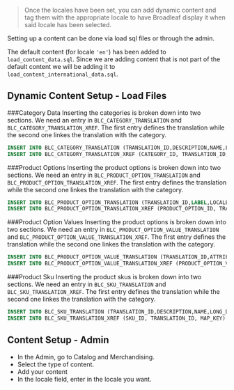 > Once the locales have been set, you can add dynamic content and tag them with the appropriate locale to have Broadleaf display it when said locale has been selected.

Setting up a content can be done via load sql files or through the admin.

The default content (for locale ```'en'```) has been added to ```load_content_data.sql```. Since we are adding content that is not part of the default content we will be adding it to ```load_content_international_data.sql```. 

## <a name="wiki-dynamic-content-setup" />Dynamic Content Setup - Load Files

###Category Data
Inserting the categories is broken down into two sections. We need an entry in ```BLC_CATEGORY_TRANSLATION``` and ```BLC_CATEGORY_TRANSLATION_XREF```. The first entry defines the translation while the second one linkes the translation with the category.	

```sql
INSERT INTO BLC_CATEGORY_TRANSLATION (TRANSLATION_ID,DESCRIPTION,NAME,LOCALE_CODE,CATEGORY_ID) VALUES (2001,'Inicio','Inicio','es',2001);
INSERT INTO BLC_CATEGORY_TRANSLATION_XREF (CATEGORY_ID, TRANSLATION_ID, MAP_KEY) VALUES (2001, 2001, 'es');
```

###Product Options
Inserting the product options is broken down into two sections. We need an entry in ```BLC_PRODUCT_OPTION_TRANSLATION``` and ```BLC_PRODUCT_OPTION_TRANSLATION_XREF```. The first entry defines the translation while the second one linkes the translation with the category.	

```sql
INSERT INTO BLC_PRODUCT_OPTION_TRANSLATION (TRANSLATION_ID,LABEL,LOCALE_CODE,PRODUCT_OPTION_ID) VALUES (1,'Color de Camisa','es',1);
INSERT INTO BLC_PRODUCT_OPTION_TRANSLATION_XREF (PRODUCT_OPTION_ID, TRANSLATION_ID, MAP_KEY) VALUES (1, 1, 'es');
```

###Product Option Values
Inserting the product options is broken down into two sections. We need an entry in ```BLC_PRODUCT_OPTION_VALUE_TRANSLATION``` and ```BLC_PRODUCT_OPTION_VALUE_TRANSLATION_XREF```. The first entry defines the translation while the second one linkes the translation with the category.	

```sql
INSERT INTO BLC_PRODUCT_OPTION_VALUE_TRANSLATION (TRANSLATION_ID,ATTRIBUTE_VALUE,LOCALE_CODE,PRODUCT_OPTION_VALUE_ID) VALUES (1,'Negro','es',1);
INSERT INTO BLC_PRODUCT_OPTION_VALUE_TRANSLATION_XREF (PRODUCT_OPTION_VALUE_ID, TRANSLATION_ID, MAP_KEY) VALUES (1, 1, 'es');
```

###Product Sku
Inserting the product skus is broken down into two sections. We need an entry in ```BLC_SKU_TRANSLATION``` and ```BLC_SKU_TRANSLATION_XREF```. The first entry defines the translation while the second one linkes the translation with the category.	

```sql
INSERT INTO BLC_SKU_TRANSLATION (TRANSLATION_ID,DESCRIPTION,NAME,LONG_DESCRIPTION,LOCALE_CODE,SKU_ID) VALUES (1,'Sudden Death Sauce','<Translated Name of Product>','<Translated Description of the product>','es',1);
INSERT INTO BLC_SKU_TRANSLATION_XREF (SKU_ID, TRANSLATION_ID, MAP_KEY) VALUES (1, 1, 'es');
```

## <a name="wiki-content-setup-admin" />Content Setup - Admin

- In the Admin, go to Catalog and Merchandising. 
- Select the type of content.
- Add your content
- In the locale field, enter in the locale you want. 